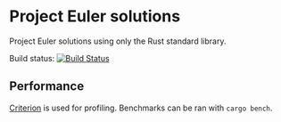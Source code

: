 # Project Euler solutions

Project Euler solutions using only the Rust standard library.

Build status: [![Build Status](https://travis-ci.org/kwyse/euler-solutions-rs.svg?branch=master)](https://travis-ci.org/kwyse/euler-solutions-rs)

## Performance

[Criterion](https://crates.io/crates/criterion) is used for profiling.
Benchmarks can be ran with `cargo bench`.
